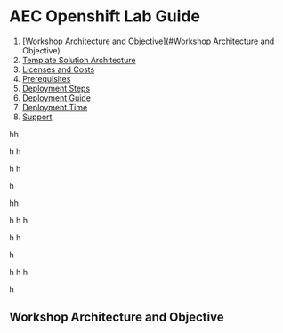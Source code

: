 # AEC Openshift Lab Guide

<!-- TOC -->

1. [Workshop Architecture and Objective](#Workshop Architecture and Objective)
2. [Template Solution Architecture ](#template-solution-architecture)
3. [Licenses and Costs ](#licenses-and-costs)
4. [Prerequisites](#prerequisites)
5. [Deployment Steps](#deployment-steps)
6. [Deployment Guide](#deployment-guide)
7. [Deployment Time](#deployment-time)
8. [Support](#support)


<!-- /TOC -->


hh


h
h

h
h

h

hh

h
h
h

h
h

h

h
h
h

h



## Workshop Architecture and Objective





